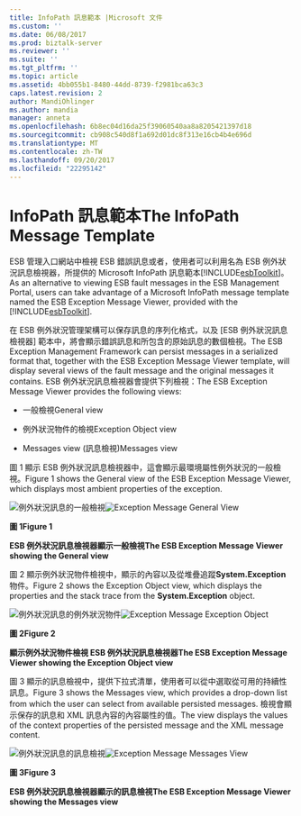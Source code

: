 ```yaml
---
title: InfoPath 訊息範本 |Microsoft 文件
ms.custom: ''
ms.date: 06/08/2017
ms.prod: biztalk-server
ms.reviewer: ''
ms.suite: ''
ms.tgt_pltfrm: ''
ms.topic: article
ms.assetid: 4bb055b1-8480-44dd-8739-f2981bca63c3
caps.latest.revision: 2
author: MandiOhlinger
ms.author: mandia
manager: anneta
ms.openlocfilehash: 6b8ec04d16da25f39060540aa8a8205421397d18
ms.sourcegitcommit: cb908c540d8f1a692d01dc8f313e16cb4b4e696d
ms.translationtype: MT
ms.contentlocale: zh-TW
ms.lasthandoff: 09/20/2017
ms.locfileid: "22295142"
---
```

# <a name="the-infopath-message-template"></a><span data-ttu-id="f20cb-102">InfoPath 訊息範本</span><span class="sxs-lookup"><span data-stu-id="f20cb-102">The InfoPath Message Template</span></span>
<span data-ttu-id="f20cb-103">ESB 管理入口網站中檢視 ESB 錯誤訊息或者，使用者可以利用名為 ESB 例外狀況訊息檢視器，所提供的 Microsoft InfoPath 訊息範本[!INCLUDE[esbToolkit](../includes/esbtoolkit-md.md)]。</span><span class="sxs-lookup"><span data-stu-id="f20cb-103">As an alternative to viewing ESB fault messages in the ESB Management Portal, users can take advantage of a Microsoft InfoPath message template named the ESB Exception Message Viewer, provided with the [!INCLUDE[esbToolkit](../includes/esbtoolkit-md.md)].</span></span>  
  
 <span data-ttu-id="f20cb-104">在 ESB 例外狀況管理架構可以保存訊息的序列化格式，以及 [ESB 例外狀況訊息檢視器] 範本中，將會顯示錯誤訊息和所包含的原始訊息的數個檢視。</span><span class="sxs-lookup"><span data-stu-id="f20cb-104">The ESB Exception Management Framework can persist messages in a serialized format that, together with the ESB Exception Message Viewer template, will display several views of the fault message and the original messages it contains.</span></span> <span data-ttu-id="f20cb-105">ESB 例外狀況訊息檢視器會提供下列檢視：</span><span class="sxs-lookup"><span data-stu-id="f20cb-105">The ESB Exception Message Viewer provides the following views:</span></span>  
  
-   <span data-ttu-id="f20cb-106">一般檢視</span><span class="sxs-lookup"><span data-stu-id="f20cb-106">General view</span></span>  
  
-   <span data-ttu-id="f20cb-107">例外狀況物件的檢視</span><span class="sxs-lookup"><span data-stu-id="f20cb-107">Exception Object view</span></span>  
  
-   <span data-ttu-id="f20cb-108">Messages view (訊息檢視)</span><span class="sxs-lookup"><span data-stu-id="f20cb-108">Messages view</span></span>  
  
 <span data-ttu-id="f20cb-109">圖 1 顯示 ESB 例外狀況訊息檢視器中，這會顯示最環境屬性例外狀況的一般檢視。</span><span class="sxs-lookup"><span data-stu-id="f20cb-109">Figure 1 shows the General view of the ESB Exception Message Viewer, which displays most ambient properties of the exception.</span></span>  
  
 <span data-ttu-id="f20cb-110">![例外狀況訊息的一般檢視](../esb-toolkit/media/ch4-exceptionmessagegeneralview.gif "第 4 章第 ExceptionMessageGeneralView")</span><span class="sxs-lookup"><span data-stu-id="f20cb-110">![Exception Message General View](../esb-toolkit/media/ch4-exceptionmessagegeneralview.gif "Ch4-ExceptionMessageGeneralView")</span></span>  
  
 <span data-ttu-id="f20cb-111">**圖 1**</span><span class="sxs-lookup"><span data-stu-id="f20cb-111">**Figure 1**</span></span>  
  
 <span data-ttu-id="f20cb-112">**ESB 例外狀況訊息檢視器顯示一般檢視**</span><span class="sxs-lookup"><span data-stu-id="f20cb-112">**The ESB Exception Message Viewer showing the General view**</span></span>  
  
 <span data-ttu-id="f20cb-113">圖 2 顯示例外狀況物件檢視中，顯示的內容以及從堆疊追蹤**System.Exception**物件。</span><span class="sxs-lookup"><span data-stu-id="f20cb-113">Figure 2 shows the Exception Object view, which displays the properties and the stack trace from the **System.Exception** object.</span></span>  
  
 <span data-ttu-id="f20cb-114">![例外狀況訊息的例外狀況物件](../esb-toolkit/media/ch4-exceptionmessageexceptionobject.gif "第 4 章第 ExceptionMessageExceptionObject")</span><span class="sxs-lookup"><span data-stu-id="f20cb-114">![Exception Message Exception Object](../esb-toolkit/media/ch4-exceptionmessageexceptionobject.gif "Ch4-ExceptionMessageExceptionObject")</span></span>  
  
 <span data-ttu-id="f20cb-115">**圖 2**</span><span class="sxs-lookup"><span data-stu-id="f20cb-115">**Figure 2**</span></span>  
  
 <span data-ttu-id="f20cb-116">**顯示例外狀況物件檢視 ESB 例外狀況訊息檢視器**</span><span class="sxs-lookup"><span data-stu-id="f20cb-116">**The ESB Exception Message Viewer showing the Exception Object view**</span></span>  
  
 <span data-ttu-id="f20cb-117">圖 3 顯示的訊息檢視中，提供下拉式清單，使用者可以從中選取從可用的持續性訊息。</span><span class="sxs-lookup"><span data-stu-id="f20cb-117">Figure 3 shows the Messages view, which provides a drop-down list from which the user can select from available persisted messages.</span></span> <span data-ttu-id="f20cb-118">檢視會顯示保存的訊息和 XML 訊息內容的內容屬性的值。</span><span class="sxs-lookup"><span data-stu-id="f20cb-118">The view displays the values of the context properties of the persisted message and the XML message content.</span></span>  
  
 <span data-ttu-id="f20cb-119">![例外狀況訊息的訊息檢視](../esb-toolkit/media/ch4-exceptionmessagemessagesview.gif "第 4 章第 ExceptionMessageMessagesView")</span><span class="sxs-lookup"><span data-stu-id="f20cb-119">![Exception Message Messages View](../esb-toolkit/media/ch4-exceptionmessagemessagesview.gif "Ch4-ExceptionMessageMessagesView")</span></span>  
  
 <span data-ttu-id="f20cb-120">**圖 3**</span><span class="sxs-lookup"><span data-stu-id="f20cb-120">**Figure 3**</span></span>  
  
 <span data-ttu-id="f20cb-121">**ESB 例外狀況訊息檢視器顯示的訊息檢視**</span><span class="sxs-lookup"><span data-stu-id="f20cb-121">**The ESB Exception Message Viewer showing the Messages view**</span></span>